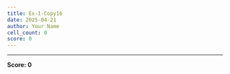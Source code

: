 ```yaml
---
title: Ex-1-Copy16
date: 2025-04-21
author: Your Name
cell_count: 0
score: 0
---
```




---
**Score: 0**